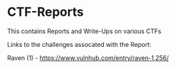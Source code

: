 # CTF-Reports
This contains  Reports and Write-Ups on various CTFs

Links to the challenges assocated with the Report:

Raven (1) - https://www.vulnhub.com/entry/raven-1,256/
